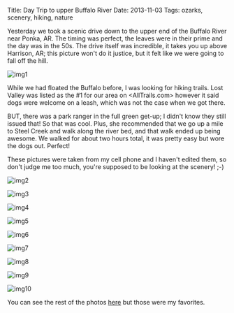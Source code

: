 Title: Day Trip to upper Buffalo River
Date: 2013-11-03
Tags: ozarks, scenery, hiking, nature

Yesterday we took a scenic drive down to the upper end of the Buffalo River near Ponka, AR. The timing was perfect, the leaves were in their prime and the day was in the 50s. The drive itself was incredible, it takes you up above Harrison, AR; this picture won't do it justice, but it felt like we were going to fall off the hill.

![img1][]

While we had floated the Buffalo before, I was looking for hiking trails. Lost Valley was listed as the #1 for our area on <AllTrails.com> however it said dogs were welcome on a leash, which was not the case when we got there.

BUT, there was a park ranger in the full green get-up; I didn't know they still issued that! So that was cool. Plus, she recommended that we go up a mile to Steel Creek and walk along the river bed, and that walk ended up being awesome. We walked for about two hours total, it was pretty easy but wore the dogs out. Perfect!

These pictures were taken from my cell phone and I haven't edited them, so don't judge me too much, you're supposed to be looking at the scenery! ;-)

![img2][]

![img3][]

![img4][]

![img5][]

![img6][]

![img7][]

![img8][]

![img9][]

![img10][]

You can see the rest of the photos [here](https://www.dropbox.com/sh/j4y0h8pkodh62xg/Bqh17TJHeo) but those were my favorites.


[img1]: https://db.tt/ug3P5hSR
[img2]: https://db.tt/CUSAS6eP
[img3]: https://db.tt/bTnOEZRW
[img4]: https://db.tt/CS2QYivB
[img5]: https://db.tt/WotkddHn
[img6]: https://db.tt/b4h2YB7y
[img7]: https://db.tt/pYyYOqnu
[img8]: https://db.tt/uMF60oRc
[img9]: https://db.tt/sbwZySpK
[img10]: https://db.tt/gKbeRTqY
[img11]: /home/damon/Dropbox/Photos/graphics/clipart/constructionDuck.jpg
[img12]: /home/damon/Dropbox/Photos/graphics/clipart/constructionDuck.jpg
[img13]: /home/damon/Dropbox/Photos/graphics/clipart/constructionDuck.jpg
[img14]: /home/damon/Dropbox/Photos/graphics/clipart/constructionDuck.jpg
[img15]: /home/damon/Dropbox/Photos/graphics/clipart/constructionDuck.jpg
[img16]: /home/damon/Dropbox/Photos/graphics/clipart/constructionDuck.jpg
[img17]: /home/damon/Dropbox/Photos/graphics/clipart/constructionDuck.jpg
[img18]: /home/damon/Dropbox/Photos/graphics/clipart/constructionDuck.jpg
[img19]: /home/damon/Dropbox/Photos/graphics/clipart/constructionDuck.jpg
[img20]: /home/damon/Dropbox/Photos/graphics/clipart/constructionDuck.jpg

